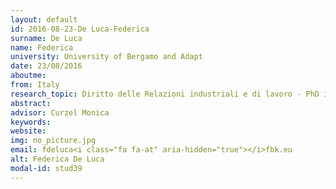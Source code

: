 ```yaml
---
layout: default 
id: 2016-08-23-De Luca-Federica
surname: De Luca
name: Federica
university: University of Bergamo and Adapt
date: 23/08/2016
aboutme: 
from: Italy
research_topic: Diritto delle Relazioni industriali e di lavoro - PhD in Labour Productivity and Workplace Change” 
abstract: 
advisor: Curzel Monica
keywords: 
website: 
img: no_picture.jpg
email: fdeluca<i class="fa fa-at" aria-hidden="true"></i>fbk.eu
alt: Federica De Luca
modal-id: stud39
---
```

